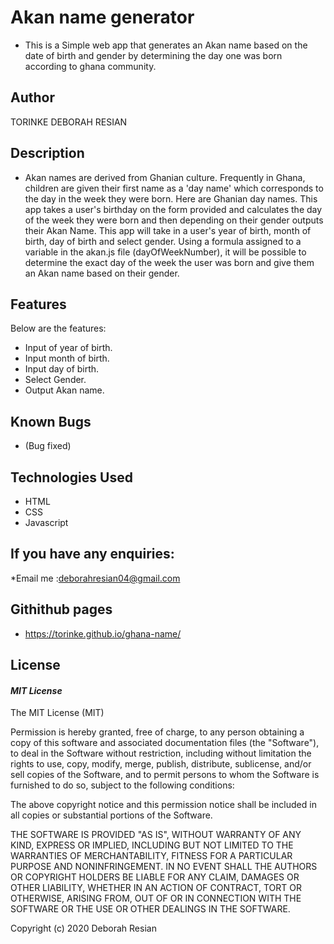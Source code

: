 # Akan name generator
* This is a Simple web app that generates an Akan name based on the date of birth and gender by determining the day one was born according to  ghana community.

## Author
TORINKE DEBORAH RESIAN

## Description
* Akan names are derived from Ghanian culture. Frequently in Ghana, children are given their first name as a 'day name' which corresponds to the day in the week they were born. Here are Ghanian day names. This app takes a user's birthday on the form provided and calculates the day of the week they were born and then depending on their gender outputs their Akan Name.
This app will take in a user's year of birth, month of birth, day of birth and select gender. Using a formula assigned to a variable in the akan.js file (dayOfWeekNumber), it will be possible to determine the exact day of the week the user was born and give them an Akan name based on their gender.

## Features
Below are the features:
* Input of year of birth.
* Input month of birth.
* Input day of birth.
* Select Gender.
* Output Akan name.

## Known Bugs
*  (Bug fixed)
## Technologies Used
* HTML  
* CSS
* Javascript

## If you have any enquiries:
*Email me :deborahresian04@gmail.com

## Githithub pages
* https://torinke.github.io/ghana-name/

## License
#### *MIT License*
The MIT License (MIT)

Permission is hereby granted, free of charge, to any person obtaining a copy of this software and associated documentation files (the "Software"), to deal in the Software without restriction, including without limitation the rights to use, copy, modify, merge, publish, distribute, sublicense, and/or sell copies of the Software, and to permit persons to whom the Software is furnished to do so, subject to the following conditions:

The above copyright notice and this permission notice shall be included in all copies or substantial portions of the Software.

THE SOFTWARE IS PROVIDED "AS IS", WITHOUT WARRANTY OF ANY KIND, EXPRESS OR IMPLIED, INCLUDING BUT NOT LIMITED TO THE WARRANTIES OF MERCHANTABILITY, FITNESS FOR A PARTICULAR PURPOSE AND NONINFRINGEMENT. IN NO EVENT SHALL THE AUTHORS OR COPYRIGHT HOLDERS BE LIABLE FOR ANY CLAIM, DAMAGES OR OTHER LIABILITY, WHETHER IN AN ACTION OF CONTRACT, TORT OR OTHERWISE, ARISING FROM, OUT OF OR IN CONNECTION WITH THE SOFTWARE OR THE USE OR OTHER DEALINGS IN THE SOFTWARE.

Copyright (c) 2020 Deborah Resian
